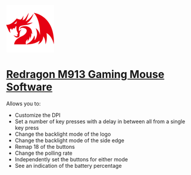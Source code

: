 ![redragon-m913 Logo](https://raw.githubusercontent.com/Zoullx/chocolatey-packages/master/icons/redragon.png "Redragon M913 Gaming Mouse Software Logo")

# [Redragon M913 Gaming Mouse Software](https://community.chocolatey.org/packages/redragon-m913)

Allows you to:

- Customize the DPI
- Set a number of key presses with a delay in between all from a single key press
- Change the backlight mode of the logo
- Change the backlight mode of the side edge
- Remap 18 of the buttons
- Change the polling rate
- Independently set the buttons for either mode
- See an indication of the battery percentage
